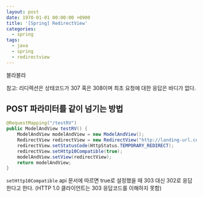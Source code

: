 ```yaml
---
layout: post
date: 1970-01-01 00:00:00 +0900
title: '[Spring] RedirectView'
categories:
  - spring
tags:
  - java
  - spring
  - redirectview
---
```


블라블라

참고: 리디렉션은 상태코드가 307 혹은 308이며 최초 요청에 대한 응답은 바디가 없다.

## POST 파라미터를 같이 넘기는 방법

```java
@RequestMapping("/testRV")
public ModelAndView testRV() {
    ModelAndView modelAndView = new ModelAndView();
    RedirectView redirectView = new RedirectView("http://landing-url.com");
    redirectView.setStatusCode(HttpStatus.TEMPORARY_REDIRECT);
    redirectView.setHttp10Compatible(true);
    modelAndView.setView(redirectView);
    return modelAndView;
}
```

`setHttp10Compatible` api 문서에 따르면 true로 설정했을 때 303 대신 302로 응답한다고 한다. (HTTP 1.0 클라이언트는 303 응답코드를 이해하지 못함)

